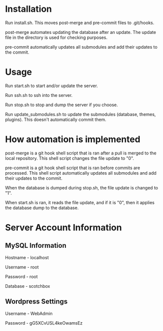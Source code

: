 # Installation
Run install.sh. This moves post-merge and pre-commit files to .git/hooks.

post-merge automates updating the database after an update. The update file in the directory is used for checking purposes.

pre-commit automatically updates all submodules and add their updates to the commit.

# Usage
Run start.sh to start and/or update the server.

Run ssh.sh to ssh into the server.

Run stop.sh to stop and dump the server if you choose.

Run update_submodules.sh to update the submodules (database, themes, plugins). This doesn't automatically commit them.

# How automation is implemented
post-merge is a git hook shell script that is ran after a pull is merged to the local repository. This shell script changes the file update to "0".

pre-commit is a git hook shell script that is ran before commits are processed. This shell script automatically updates all submodules and add their updates to the commit.

When the database is dumped during stop.sh, the file update is changed to "1".

When start.sh is ran, it reads the file update, and if it is "0", then it applies the database dump to the database.

# Server Account Information

## MySQL Information
Hostname - localhost

Username - root

Password - root

Database - scotchbox

## Wordpress Settings
Username - WebAdmin

Password - gG5XCvUSL4keOwamsEz
